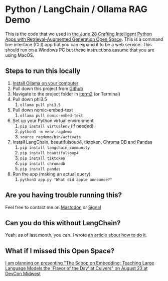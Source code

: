 # Python / LangChain / Ollama RAG Demo

This is the code that we used in [the June 28 Crafting Intelligent Python Apps with Retrieval-Augmented Generation Open Space](https://that.us/activities/5EI62c1gogbMFYMqilkP).  This is a command line interface (CLI) app but you can expand it to be a web service.  This should run on a Windows PC but these instructions assume that you are using MacOS.

## Steps to run this locally

1. [Install Ollama on your computer](https://ollama.com/download)
2. Pull down this project from [Github](https://github.com/steinbring)
3. Navigate to the project folder in [iterm2](https://iterm2.com/) (or Terminal)
4. Pull down phi3.5
	1. `ollama pull phi3.5`
5. Pull down nomic-embed-text
	1. `ollama pull nomic-embed-text`
4. Set up your Python virtual environment
	1. `pip install virtualenv` (if needed)
	2. `python3 -m venv ragdemo`
	3. `source ragdemo/bin/activate`
5. Install LangChain, beautifulsoup4, tiktoken, Chroma DB and Pandas
	1. `pip install langchain_community`
	2. `pip install beautifulsoup4`
	3. `pip install tiktoken`
	4. `pip install chromadb`
    5. `pip install pandas` 
6. Run the app (making an actual query)
	1. `python3 app.py "What did apple announce?"`

## Are you having trouble running this?

Feel free to contact me on [Mastodon](https://toot.works/@joe) or [Signal](https://signal.me/#eu/wYx/v3zx0aPCt1RvLXBtCTcrKGWK0hJiIw2JpsQatK5UCSN9YMpDurXTeZ11atLj)

## Can you do this without LangChain?

Yeah, as of last month, you can.  I wrote [an article about how to do it](https://jws.news/2024/how-to-get-ai-to-tell-you-the-flavor-of-the-day-at-kopps/).

## What if I missed this Open Space?

[I am planning on presenting "The Scoop on Embedding: Teaching Large Language Models the 'Flavor of the Day' at Culvers" on August 23 at DevCon Midwest](https://events.nvisia.com/conference/be3edb0f-815e-48dd-9826-9b62f6fbc93a)
